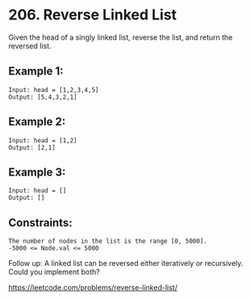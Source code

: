 # 206. Reverse Linked List

Given the head of a singly linked list, reverse the list, and return the reversed list.

## Example 1:

    Input: head = [1,2,3,4,5]
    Output: [5,4,3,2,1]

## Example 2:

    Input: head = [1,2]
    Output: [2,1]

## Example 3:

    Input: head = []
    Output: []

## Constraints:

    The number of nodes in the list is the range [0, 5000].
    -5000 <= Node.val <= 5000

Follow up: A linked list can be reversed either iteratively or recursively. Could you implement both?

https://leetcode.com/problems/reverse-linked-list/
